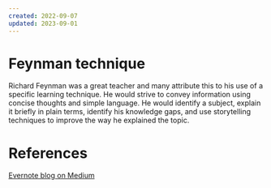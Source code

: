 ```yaml
---
created: 2022-09-07
updated: 2023-09-01
---
```

# Feynman technique
Richard Feynman was a great teacher and many attribute this to his use of a specific learning technique. He would strive to convey information using concise thoughts and simple language. He would identify a subject, explain it briefly in plain terms, identify his knowledge gaps, and use storytelling techniques to improve the way he explained the topic.

# References
[Evernote blog on Medium](https://medium.com/taking-note/learning-from-the-feynman-technique-5373014ad230)